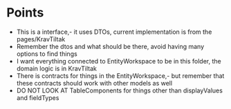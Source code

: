 # Points 
- This is a interface,- it uses DTOs, current implementation is from the pages/KravTiltak
- Remember the dtos and what should be there, avoid having many options to find things
- I want everything connected to EntityWorkspace to be in this folder, the domain logic is in KravTiltak
- There is contracts for things in the EntityWorkspace,- but remember that these contracts should work with other models as well
- DO NOT LOOK AT TableComponents for things other than displayValues and fieldTypes